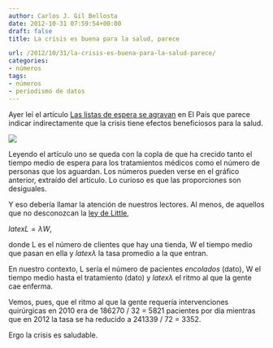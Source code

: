 ```yaml
---
author: Carlos J. Gil Bellosta
date: 2012-10-31 07:59:54+00:00
draft: false
title: La crisis es buena para la salud, parece

url: /2012/10/31/la-crisis-es-buena-para-la-salud-parece/
categories:
- números
tags:
- números
- periodismo de datos
---
```


Ayer leí el artículo [Las listas de espera se agravan](http://sociedad.elpais.com/sociedad/2012/10/27/actualidad/1351332873_157836.html) en El País que parece indicar indirectamente que la crisis tiene efectos beneficiosos para la salud.

[![](/wp-uploads/2012/10/espera_pacientes.png)
](/wp-uploads/2012/10/espera_pacientes.png)

Leyendo el artículo uno se queda con la copla de que ha crecido tanto el tiempo medio de espera para los tratamientos médicos como el número de personas que los aguardan. Los números pueden verse en el gráfico anterior, extraído del artículo. Lo curioso es que las proporciones son desiguales.

Y eso debería llamar la atención de nuestros lectores. Al menos, de aquellos que no desconozcan la [ley de Little](http://en.wikipedia.org/wiki/Little's_law),


$latex L = \lambda W,$


donde L es el número de clientes que hay una tienda, W el tiempo medio que pasan en ella y $latex \lambda$ la tasa promedio a la que entran.

En nuestro contexto, L sería el número de pacientes _encolados_ (dato), W el tiempo medio hasta el tratamiento (dato) y $latex \lambda$ el ritmo al que la gente cae enferma.

Vemos, pues, que el ritmo al que la gente requería intervenciones quirúrgicas en 2010 era de 186270 / 32 = 5821 pacientes por día mientras que en 2012 la tasa se ha reducido a 241339 / 72 = 3352.

Ergo la crisis es saludable.
